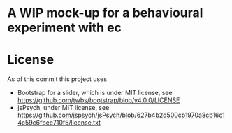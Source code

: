 # A WIP mock-up for a behavioural experiment with ec

# License

As of this commit this project uses

* Bootstrap for a slider, which is under MIT license, see
  https://github.com/twbs/bootstrap/blob/v4.0.0/LICENSE
* jsPsych, under MIT license, see
  https://github.com/jspsych/jsPsych/blob/627b4b2d500cb1970a8cb16c14c59c6fbee710f5/license.txt
